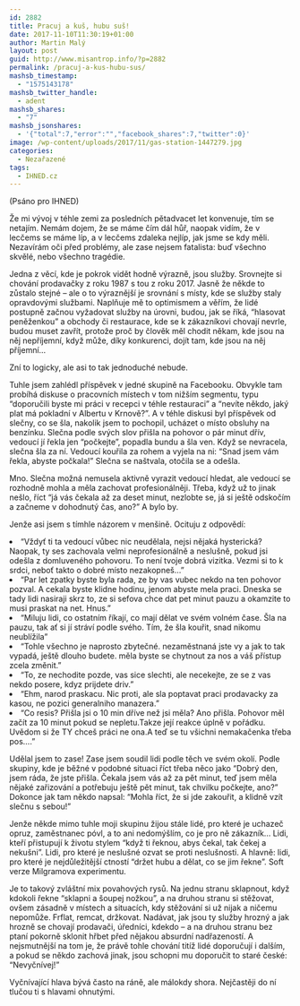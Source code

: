 ```yaml
---
id: 2882
title: Pracuj a kuš, hubu suš!
date: 2017-11-10T11:30:19+01:00
author: Martin Malý
layout: post
guid: http://www.misantrop.info/?p=2882
permalink: /pracuj-a-kus-hubu-sus/
mashsb_timestamp:
  - "1575143178"
mashsb_twitter_handle:
  - adent
mashsb_shares:
  - "7"
mashsb_jsonshares:
  - '{"total":7,"error":"","facebook_shares":7,"twitter":0}'
image: /wp-content/uploads/2017/11/gas-station-1447279.jpg
categories:
  - Nezařazené
tags:
  - IHNED.cz
---
```

<span style="font-weight: 400;">(Psáno pro IHNED)</span>

<span style="font-weight: 400;">Že mi vývoj v téhle zemi za posledních pětadvacet let konvenuje, tím se netajím. Nemám dojem, že se máme čím dál hůř, naopak vidím, že v lecčems se máme líp, a v lecčems zdaleka nejlíp, jak jsme se kdy měli. Nezavírám oči před problémy, ale zase nejsem fatalista: buď všechno skvělé, nebo všechno tragédie.</span>

<!--more-->

<span style="font-weight: 400;">Jedna z věcí, kde je pokrok vidět hodně výrazně, jsou služby. Srovnejte si chování prodavačky z roku 1987 s tou z roku 2017. Jasně že někde to zůstalo stejné &#8211; ale o to výraznější je srovnání s místy, kde se služby staly opravdovými službami. Naplňuje mě to optimismem a věřím, že lidé postupně začnou vyžadovat služby na úrovni, budou, jak se říká, “hlasovat peněženkou” a obchody či restaurace, kde se k zákazníkovi chovají nevrle, budou muset zavřít, protože proč by člověk měl chodit někam, kde jsou na něj nepříjemní, když může, díky konkurenci, dojít tam, kde jsou na něj příjemní…</span>

<span style="font-weight: 400;">Zní to logicky, ale asi to tak jednoduché nebude.</span>

<span style="font-weight: 400;">Tuhle jsem zahlédl příspěvek v jedné skupině na Facebooku. Obvykle tam probíhá diskuse o pracovních místech v tom nižším segmentu, typu “doporučili byste mi práci v recepci v téhle restauraci” a “nevíte někdo, jaký plat má pokladní v Albertu v Krnově?”. A v téhle diskusi byl příspěvek od slečny, co se šla, nakolik jsem to pochopil, ucházet o místo obsluhy na benzínku. Slečna podle svých slov přišla na pohovor o pár minut dřív, vedoucí jí řekla jen “počkejte”, popadla bundu a šla ven. Když se nevracela, slečna šla za ní. Vedoucí kouřila za rohem a vyjela na ni: “Snad jsem vám řekla, abyste počkala!” Slečna se naštvala, otočila se a odešla.</span>

<span style="font-weight: 400;">Mno. Slečna možná nemusela aktivně vyrazit vedoucí hledat, ale vedoucí se rozhodně mohla a měla zachovat profesionálněji. Třeba, když už to jinak nešlo, říct “já vás čekala až za deset minut, nezlobte se, já si ještě odskočím a začneme v dohodnutý čas, ano?” A bylo by.</span>

<span style="font-weight: 400;">Jenže asi jsem s tímhle názorem v menšině. Ocituju z odpovědí:</span>

<li style="font-weight: 400;">
  <span style="font-weight: 400;">“Vždyť ti ta vedoucí vůbec nic neudělala, nejsi nějaká hysterická? Naopak, ty ses zachovala velmi neprofesionálně a neslušně, pokud jsi odešla z domluveného pohovoru. To není tvoje dobrá vizitka. Vezmi si to k srdci, neboť takto o dobré místo nezakopneš&#8230;”</span>
</li>
<li style="font-weight: 400;">
  <span style="font-weight: 400;">“Par let zpatky byste byla rada, ze by vas vubec nekdo na ten pohovor pozval. A cekala byste klidne hodinu, jenom abyste mela praci. Dneska se tady lidi nasiraji skrz to, ze si sefova chce dat pet minut pauzu a okamzite to musi praskat na net. Hnus.”</span>
</li>
<li style="font-weight: 400;">
  <span style="font-weight: 400;">“Miluju lidi, co ostatním říkají, co mají dělat ve svém volném čase. Šla na pauzu, tak ať si jí stráví podle svého. Tím, že šla kouřit, snad nikomu neublížila”</span>
</li>
<li style="font-weight: 400;">
  <span style="font-weight: 400;">“Tohle všechno je naprosto zbytečné. nezaměstnaná jste vy a jak to tak vypadá, ještě dlouho budete. měla byste se chytnout za nos a váš přístup zcela změnit.”</span>
</li>
<li style="font-weight: 400;">
  <span style="font-weight: 400;">“To, ze nechodite pozde, vas sice slechti, ale necekejte, ze se z vas nekdo posere, kdyz prijdete driv.”</span>
</li>
<li style="font-weight: 400;">
  <span style="font-weight: 400;">“Ehm, narod praskacu. Nic proti, ale sla poptavat praci prodavacky za kasou, ne pozici generalniho manazera.”</span>
</li>
<li style="font-weight: 400;">
  <span style="font-weight: 400;">“Co resis? Přišla jsi o 10 min dříve než jsi měla? Ano přišla. Pohovor měl začít za 10 minut pokud se nepletu.Takze její reakce úplně v pořádku. Uvědom si že TY chceš práci ne ona.A teď se tu všichni nemakačenka třeba pos&#8230;.”</span>
</li>

<span style="font-weight: 400;">Udělal jsem to zase! Zase jsem soudil lidi podle těch ve svém okolí. Podle skupiny, kde je běžné v podobné situaci říct třeba něco jako “Dobrý den, jsem ráda, že jste přišla. Čekala jsem vás až za pět minut, teď jsem měla nějaké zařizování a potřebuju ještě pět minut, tak chvilku počkejte, ano?” Dokonce jak tam někdo napsal: “Mohla říct, že si jde zakouřit, a klidně vzít slečnu s sebou!” </span>

<span style="font-weight: 400;">Jenže někde mimo tuhle moji skupinu žijou stále lidé, pro které je uchazeč opruz, zaměstnanec póvl, a to ani nedomýšlím, co je pro ně zákazník… Lidi, kteří přistupují k životu stylem “když ti řeknou, abys čekal, tak čekej a nekušni”. Lidi, pro které je neslušné ozvat se proti neslušnosti. A hlavně: lidi, pro které je nejdůležitější ctností “držet hubu a dělat, co se jim řekne”. Soft verze Milgramova experimentu.</span>

<span style="font-weight: 400;">Je to takový zvláštní mix povahových rysů. Na jednu stranu sklapnout, když kdokoli řekne “sklapni a šoupej nožkou”, a na druhou stranu si stěžovat, ovšem zásadně v místech a situacích, kdy stěžování si už nijak a ničemu nepomůže. Frflat, remcat, držkovat. Nadávat, jak jsou ty služby hrozný a jak hrozně se chovají prodavači, úředníci, kdekdo &#8211; a na druhou stranu bez ptaní pokorně sklonit hřbet před nějakou absurdní nadřazeností. A nejsmutnější na tom je, že právě tohle chování titíž lidé doporučují i dalším, a pokud se někdo zachová jinak, jsou schopni mu doporučit to staré české: “Nevyčnívej!”</span>

<span style="font-weight: 400;">Vyčnívající hlava bývá často na ráně, ale málokdy shora. Nejčastěji do ní tlučou ti s hlavami ohnutými.</span>